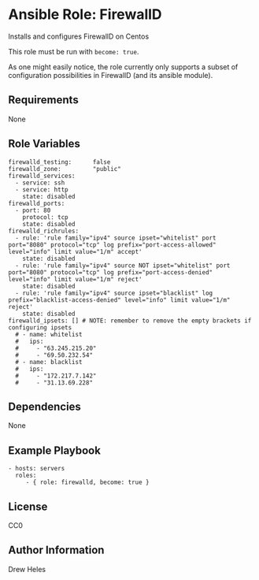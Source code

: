 Ansible Role: FirewallD
=========

Installs and configures FirewallD on Centos

This role must be run with `become: true`.

As one might easily notice, the role currently only supports a subset of configuration possibilities in FirewallD (and its ansible module).

Requirements
------------

None

Role Variables
--------------

    firewalld_testing:      false
    firewalld_zone:         "public"
    firewalld_services:
      - service: ssh
      - service: http
        state: disabled
    firewalld_ports:
      - port: 80
        protocol: tcp
        state: disabled
    firewalld_richrules:
      - rule: 'rule family="ipv4" source ipset="whitelist" port port="8080" protocol="tcp" log prefix="port-access-allowed" level="info" limit value="1/m" accept'
        state: disabled
      - rule: 'rule family="ipv4" source NOT ipset="whitelist" port port="8080" protocol="tcp" log prefix="port-access-denied" level="info" limit value="1/m" reject'
        state: disabled
      - rule: 'rule family="ipv4" source ipset="blacklist" log prefix="blacklist-access-denied" level="info" limit value="1/m" reject'
        state: disabled
    firewalld_ipsets: [] # NOTE: remember to remove the empty brackets if configuring ipsets
      # - name: whitelist
      #   ips:
      #     - "63.245.215.20"
      #     - "69.50.232.54"
      # - name: blacklist
      #   ips:
      #     - "172.217.7.142"
      #     - "31.13.69.228"

Dependencies
------------

None

Example Playbook
----------------

    - hosts: servers
      roles:
         - { role: firewalld, become: true }

License
-------

CC0

Author Information
------------------

Drew Heles
